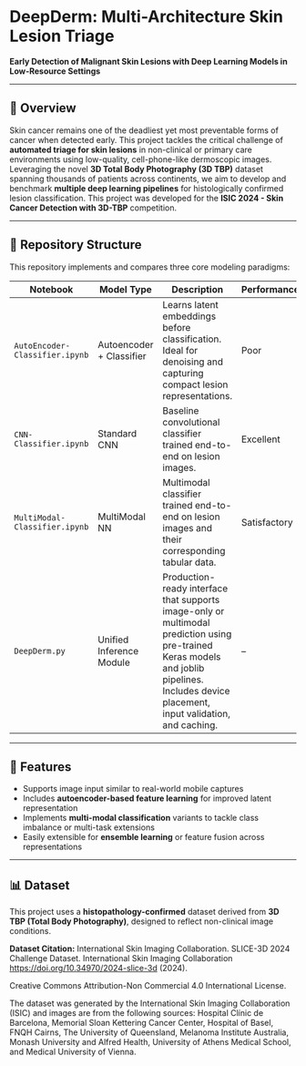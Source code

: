 # DeepDerm: Multi-Architecture Skin Lesion Triage

**Early Detection of Malignant Skin Lesions with Deep Learning Models in Low-Resource Settings**

---

## 🔬 Overview

Skin cancer remains one of the deadliest yet most preventable forms of cancer when detected early. This project tackles the critical challenge of **automated triage for skin lesions** in non-clinical or primary care environments using low-quality, cell-phone-like dermoscopic images. Leveraging the novel **3D Total Body Photography (3D TBP)** dataset spanning thousands of patients across continents, we aim to develop and benchmark **multiple deep learning pipelines** for histologically confirmed lesion classification. This project was developed for the **ISIC 2024 - Skin Cancer Detection with 3D-TBP** competition.

---

## 📁 Repository Structure

This repository implements and compares three core modeling paradigms:

| Notebook | Model Type | Description |Performance  |
|----------|------------|-------------|-------------|
| `AutoEncoder-Classifier.ipynb` | Autoencoder + Classifier | Learns latent embeddings before classification. Ideal for denoising and capturing compact lesion representations. | Poor |
| `CNN-Classifier.ipynb` | Standard CNN | Baseline convolutional classifier trained end-to-end on lesion images. | Excellent |
| `MultiModal-Classifier.ipynb` | MultiModal NN | Multimodal classifier trained end-to-end on lesion images and their corresponding tabular data. | Satisfactory |
| `DeepDerm.py`                  | Unified Inference Module | Production-ready interface that supports image-only or multimodal prediction using pre-trained Keras models and joblib pipelines. Includes device placement, input validation, and caching. | –            |

---

## 🧰 Features

- Supports image input similar to real-world mobile captures  
- Includes **autoencoder-based feature learning** for improved latent representation  
- Implements **multi-modal classification** variants to tackle class imbalance or multi-task extensions  
- Easily extensible for **ensemble learning** or feature fusion across representations  

---

## 📊 Dataset

This project uses a **histopathology-confirmed** dataset derived from **3D TBP (Total Body Photography)**, designed to reflect non-clinical image conditions.

**Dataset Citation:** International Skin Imaging Collaboration. SLICE-3D 2024 Challenge Dataset. International Skin Imaging Collaboration https://doi.org/10.34970/2024-slice-3d (2024).

Creative Commons Attribution-Non Commercial 4.0 International License.

The dataset was generated by the International Skin Imaging Collaboration (ISIC) and images are from the following sources: Hospital Clínic de Barcelona, Memorial Sloan Kettering Cancer Center, Hospital of Basel, FNQH Cairns, The University of Queensland, Melanoma Institute Australia, Monash University and Alfred Health, University of Athens Medical School, and Medical University of Vienna.
